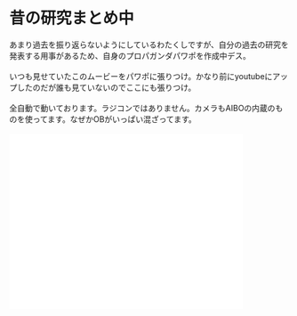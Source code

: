 # <!--:ja-->昔の研究まとめ中<!--:-->
<!--:ja-->あまり過去を振り返らないようにしているわたくしですが、自分の過去の研究を発表する用事があるため、自身のプロパガンダパワポを作成中デス。<br />
<br />
いつも見せていたこのムービーをパワポに張りつけ。かなり前にyoutubeにアップしたのだが誰も見ていないのでここにも張りつけ。<br />
<br />
全自動で動いております。ラジコンではありません。カメラもAIBOの内蔵のものを使ってます。なぜかOBがいっぱい混ざってます。<br />
<br />
<iframe width="420" height="315" src="//www.youtube.com/embed/PfntpcSPyt8" frameborder="0" allowfullscreen></iframe><br />
<br />
<br />
<br />
<!--:-->
